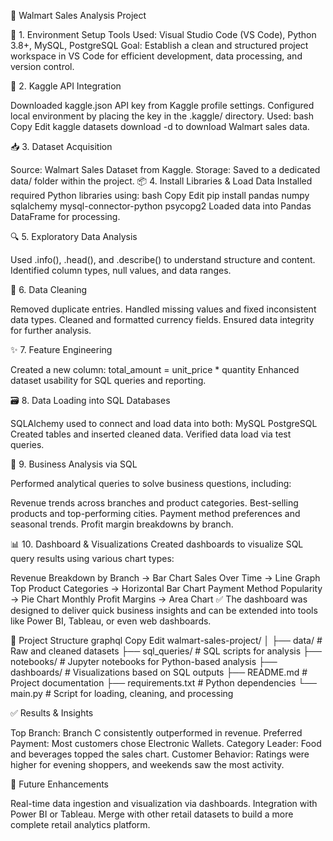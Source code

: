 
🛒 Walmart Sales Analysis Project




🔧 1. Environment Setup
Tools Used: Visual Studio Code (VS Code), Python 3.8+, MySQL, PostgreSQL
Goal: Establish a clean and structured project workspace in VS Code for efficient development, data processing, and version control.



🔐 2. Kaggle API Integration

Downloaded kaggle.json API key from Kaggle profile settings.
Configured local environment by placing the key in the .kaggle/ directory.
Used:
bash
Copy
Edit
kaggle datasets download -d <dataset-path>
to download Walmart sales data.



📥 3. Dataset Acquisition

Source: Walmart Sales Dataset from Kaggle.
Storage: Saved to a dedicated data/ folder within the project.
📦 4. Install Libraries & Load Data
Installed required Python libraries using:
bash
Copy
Edit
pip install pandas numpy sqlalchemy mysql-connector-python psycopg2
Loaded data into Pandas DataFrame for processing.


🔍 5. Exploratory Data Analysis

Used .info(), .head(), and .describe() to understand structure and content.
Identified column types, null values, and data ranges.


🧹 6. Data Cleaning

Removed duplicate entries.
Handled missing values and fixed inconsistent data types.
Cleaned and formatted currency fields.
Ensured data integrity for further analysis.

✨ 7. Feature Engineering

Created a new column: total_amount = unit_price * quantity
Enhanced dataset usability for SQL queries and reporting.

🗃️ 8. Data Loading into SQL Databases

SQLAlchemy used to connect and load data into both:
MySQL
PostgreSQL
Created tables and inserted cleaned data.
Verified data load via test queries.

🧠 9. Business Analysis via SQL

Performed analytical queries to solve business questions, including:

Revenue trends across branches and product categories.
Best-selling products and top-performing cities.
Payment method preferences and seasonal trends.
Profit margin breakdowns by branch.


📊 10. Dashboard & Visualizations
Created dashboards to visualize SQL query results using various chart types:

Revenue Breakdown by Branch → Bar Chart
Sales Over Time → Line Graph
Top Product Categories → Horizontal Bar Chart
Payment Method Popularity → Pie Chart
Monthly Profit Margins → Area Chart
✅ The dashboard was designed to deliver quick business insights and can be extended into tools like Power BI, Tableau, or even web dashboards.

📁 Project Structure
graphql
Copy
Edit
walmart-sales-project/
│
├── data/                # Raw and cleaned datasets
├── sql_queries/         # SQL scripts for analysis
├── notebooks/           # Jupyter notebooks for Python-based analysis
├── dashboards/          # Visualizations based on SQL outputs
├── README.md            # Project documentation
├── requirements.txt     # Python dependencies
└── main.py              # Script for loading, cleaning, and processing




✅ Results & Insights

Top Branch: Branch C consistently outperformed in revenue.
Preferred Payment: Most customers chose Electronic Wallets.
Category Leader: Food and beverages topped the sales chart.
Customer Behavior: Ratings were higher for evening shoppers, and weekends saw the most activity.



🔮 Future Enhancements

Real-time data ingestion and visualization via dashboards.
Integration with Power BI or Tableau.
Merge with other retail datasets to build a more complete retail analytics platform.
